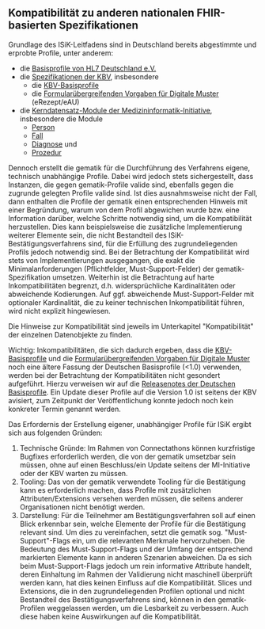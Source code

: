 ## Kompatibilität zu anderen nationalen FHIR-basierten Spezifikationen

Grundlage des ISiK-Leitfadens sind in Deutschland bereits abgestimmte und erprobte Profile, unter anderem:
* die [Basisprofile von HL7 Deutschland e.V.](https://simplifier.net/basisprofil-de-r4)
* die [Spezifikationen der KBV](https://simplifier.net/organization/kassenrztlichebundesvereinigungkbv/~projects), insbesondere 
  * die [KBV-Basisprofile](https://simplifier.net/base1x0)
  * die [Formularübergreifenden Vorgaben für Digitale Muster](https://simplifier.net/for) (eRezept/eAU)
* die [Kerndatensatz-Module der Medizininformatik-Initiative](https://simplifier.net/organization/koordinationsstellemii/~projects), insbesondere die Module
  *  [Person](https://simplifier.net/medizininformatikinitiative-modulperson)
  *  [Fall](https://simplifier.net/medizininformatikinitiative-modulfall)
  *  [Diagnose](https://simplifier.net/medizininformatikinitiative-moduldiagnosen) und
  *  [Prozedur](https://simplifier.net/medizininformatikinitiative-modulprozeduren)
 
Dennoch erstellt die gematik für die Durchführung des Verfahrens eigene, technisch unabhängige Profile. Dabei wird jedoch stets sichergestellt, dass Instanzen, die gegen gematik-Profile valide sind, ebenfalls gegen die zugrunde gelegten Profile valide sind. Ist dies ausnahmsweise nicht der Fall, dann enthalten die Profile der gematik einen entsprechenden Hinweis mit einer Begründung, warum von dem Profil abgewichen wurde bzw. eine Information darüber, welche Schritte notwendig sind, um die Kompatibilität herzustellen. Dies kann beispielsweise die zusätzliche Implementierung weiterer Elemente sein, die nicht Bestandteil des ISiK-Bestätigungsverfahrens sind, für die Erfüllung des zugrundeliegenden Profils jedoch notwendig sind. Bei der Betrachtung der Kompatibilität wird stets von Implementierungen ausgegangen, die exakt die Minimalanforderungen (Pflichtfelder, Must-Support-Felder) der gematik-Spezifikation umsetzen. Weiterhin ist die Betrachtung auf harte Inkompatibilitäten begrenzt, d.h. widersprüchliche Kardinalitäten oder abweichende Kodierungen. Auf ggf. abweichende Must-Support-Felder mit optionaler Kardinalität, die zu keiner technischen Inkompatibilität führen, wird nicht explizit hingewiesen. 

Die Hinweise zur Kompatibilität sind jeweils im Unterkapitel "Kompatibilität" der einzelnen Datenobjekte zu finden.

Wichtig: Inkompatibilitäten, die sich dadurch ergeben, dass die [KBV-Basisprofile](https://simplifier.net/base1x0) und die [Formularübergreifenden Vorgaben für Digitale Muster](https://simplifier.net/for) noch eine ältere Fassung der Deutschen Basisprofile (<1.0) verwenden, werden bei der Betrachtung der Kompatibilitäten nicht gesondert aufgeführt. Hierzu verweisen wir auf die [Releasenotes der Deutschen Basisprofile](https://ig.fhir.de/basisprofile-de/1.2.0/ReleaseNotes.html). Ein Update dieser Profile auf die Version 1.0 ist seitens der KBV avisiert, zum Zeitpunkt der Veröffentlichung konnte jedoch noch kein konkreter Termin genannt werden.


Das Erfordernis der Erstellung eigener, unabhängiger Profile für ISiK ergibt sich aus folgenden Gründen:
 1. Technische Gründe: Im Rahmen von Connectathons können kurzfristige Bugfixes erforderlich werden, die von der gematik umsetzbar sein müssen, ohne auf einen Beschluss/ein Update seitens der MI-Initiative oder der KBV warten zu müssen.
 2. Tooling: Das von der gematik verwendete Tooling für die Bestätigung kann es erforderlich machen, dass Profile mit zusätzlichen Attributen/Extensions versehen werden müssen, die seitens anderer Organisationen nicht benötigt werden.
 3. Darstellung: Für die Teilnehmer am Bestätigungsverfahren soll auf einen Blick erkennbar sein, welche Elemente der Profile für die Bestätigung relevant sind. Um dies zu vereinfachen, setzt die gematik sog. "Must-Support"-Flags ein, um die relevanten Merkmale hervorzuheben. Die Bedeutung des Must-Support-Flags und der Umfang der entsprechend markierten Elemente kann in anderen Szenarien abweichen. Da es sich beim Must-Support-Flags jedoch um rein informative Attribute handelt, deren Einhaltung im Rahmen der Validierung nicht maschinell überprüft werden kann, hat dies keinen Einfluss auf die Kompatibilität. Slices und Extensions, die in den zugrundeliegenden Profilen optional und nicht Bestandteil des Bestätigungsverfahrens sind, können in den gematik-Profilen weggelassen werden, um die Lesbarkeit zu verbessern. Auch diese haben keine Auswirkungen auf die Kompatibilität.
